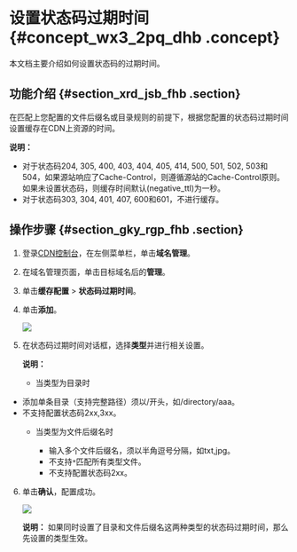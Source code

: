 # 设置状态码过期时间 {#concept_wx3_2pq_dhb .concept}

本文档主要介绍如何设置状态码的过期时间。

## 功能介绍 {#section_xrd_jsb_fhb .section}

在匹配上您配置的文件后缀名或目录规则的前提下，根据您配置的状态码过期时间设置缓存在CDN上资源的时间。

**说明：** 

-   对于状态码204, 305, 400, 403, 404, 405, 414, 500, 501, 502, 503和504，如果源站响应了Cache-Control，则遵循源站的Cache-Control原则。如果未设置状态码，则缓存时间默认\(negative\_ttl\)为一秒。
-   对于状态码303, 304, 401, 407, 600和601，不进行缓存。

## 操作步骤 {#section_gky_rgp_fhb .section}

1.  登录[CDN控制台](https://cdnnext.console.aliyun.com)，在左侧菜单栏，单击**域名管理**。
2.  在域名管理页面，单击目标域名后的**管理**。
3.  单击**缓存配置** \> **状态码过期时间**。
4.  单击**添加**。

    ![](http://static-aliyun-doc.oss-cn-hangzhou.aliyuncs.com/assets/img/145921/155417091741801_zh-CN.png)

5.  在状态码过期时间对话框，选择**类型**并进行相关设置。

    **说明：** 

    -   当类型为目录时

-   添加单条目录（支持完整路径）须以/开头，如/directory/aaa。
-   不支持配置状态码2xx,3xx。
    -   当类型为文件后缀名时

        -   输入多个文件后缀名，须以半角逗号分隔，如txt,jpg。
        -   不支持`*`匹配所有类型文件。
        -   不支持配置状态码2xx。
6.  单击**确认**，配置成功。

    ![](http://static-aliyun-doc.oss-cn-hangzhou.aliyuncs.com/assets/img/145921/155417091741802_zh-CN.png)

    **说明：** 如果同时设置了目录和文件后缀名这两种类型的状态码过期时间，那么先设置的类型生效。


